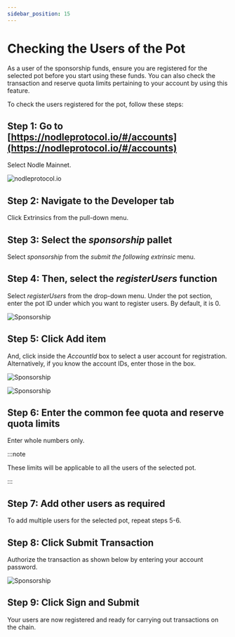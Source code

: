```yaml
---
sidebar_position: 15
---
```


# Checking the Users of the Pot

As a user of the sponsorship funds, ensure you are registered for the selected pot before you start using these funds. You can also check the transaction and reserve quota limits pertaining to your account by using this feature. 
 
To check the users registered for the pot, follow these steps:

## Step 1: Go to [https://nodleprotocol.io/#/accounts](https://nodleprotocol.io/#/accounts)
Select Nodle Mainnet.

![nodleprotocol.io](/img/docs/nodle-cash/nodle-mainnet.png)

## Step 2: Navigate to the Developer tab
Click Extrinsics from the pull-down menu. 
   
## Step 3: Select the *sponsorship* pallet
Select *sponsorship* from the *submit the following extrinsic* menu. 

## Step 4: Then, select the *registerUsers* function 
Select *registerUsers* from the drop-down menu. Under the pot section, enter the pot ID under which you want to register users. By default, it is 0. 

 ![Sponsorship](/img/docs/nodle-chain/registeruser1.png)

## Step 5: Click Add item
And, click inside the *AccountId* box to select a user account for registration. Alternatively, if you know the account IDs, enter those in the box. 

![Sponsorship](/img/docs/nodle-chain/registeruser2a.png)

![Sponsorship](/img/docs/nodle-chain/registeruser2b.png)

## Step 6: Enter the common fee quota and reserve quota limits
Enter whole numbers only. 

:::note

These limits will be applicable to all the users of the selected pot.

:::

## Step 7: Add other users as required
To add multiple users for the selected pot, repeat steps 5-6.  

## Step 8: Click Submit Transaction 
Authorize the transaction as shown below by entering your account password. 

 ![Sponsorship](/img/docs/nodle-chain/registeruser-submit.png)

## Step 9: Click Sign and Submit 
Your users are now registered and ready for carrying out transactions on the chain.
